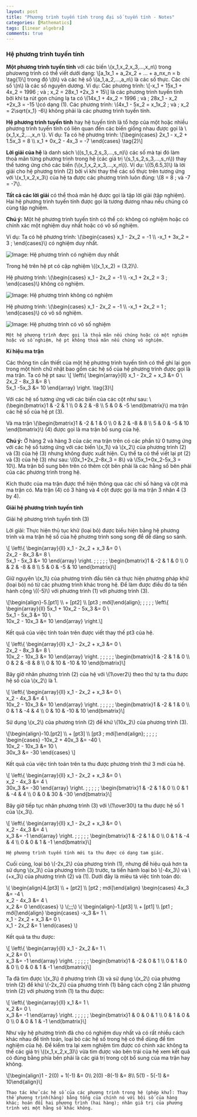 ```yaml
---
layout: post
title: "Phương trình tuyến tính trong đại số tuyến tính - Notes"
categories: [Mathematics]
tags: [linear algebra]
comments: true
---
```


### Hệ phương trình tuyến tính

**Một phương trình tuyến tính** với các biến \\(x_1,x_2,x_3,...,x_n\\) trong phưowng trình có thể viết dưới dạng:
\\[a_1x_1 + a_2x_2 + ... + a_nx_n = b \tag{1}\\]
trong đó \\(b\\) và các hệ số \\(a_1,a_2,...,a_n\\) là các số thực. Các chỉ số \\(n\\) là các số nguyên dương.
Ví dụ: Các phương trình:
\\[-x_1 + 15x_1 + 4x_2 = 1996 \; và \; x_2 = 28x_1 +2x_3 + 15\\]
là các phương trình tuyến tính bởi khi ta rút gọn chúng lạ ta có \\(14x_1 + 4x_2 = 1996 \; và \; 28x_1 - x_2 +2x_3 = -15 \\)có dạng (1).
Các phương trình: \\(4x_1 - 5x_2 = x_1x_2 \; và \; x_2 = 2\sqrt{x_1} -6\\) không phải là các phương trình tuyến tính.

**Hệ phương trình tuyến tính** hay hệ tuyến tính là tổ hợp của một hoặc nhiều phương trình tuyến tính có liên quan đến các biến giống nhau được gọi là \\(x_1,x_2,...,x_n \\).
Ví dụ: Ta có hệ phương trình: \\[\begin{cases} 2x_1 - x_2 + 1.5x_3 = 8 \\\ x_1 + 0x_2 - 4x_3 = -7 \end{cases} \tag{2}\\]

**Lời giải của hệ** là danh sách \\((s_1,s_2,s_3,...,s_n)\\) các số mà tại đó làm thoả mãn từng phương trình trong hệ (các giá trị \\(s_1,s_2,s_3,...,s_n\\)) thay thế tương ứng chó các biến (\\(x_1,x_2,x_3,...,x_n\\)). Ví dụ: \\((5,6.5,3)\\) là lời giải cho hệ phương trình (2) bởi vì khi thay thế các số thực trên tương ứng với \\(x_1,x_2,x_3\\) của hệ ta được các phương trình luôn đúng: \\(8 = 8 \; và -7 = -7\\).

**Tất cả các lời giải** có thể thoả mãn hệ được gọi là tập lời giải (tập nghiệm). Hai hệ phương trình tuyến tính được gọi là tương đương nhau nếu chúng có cùng tập nghiệm.

**Chú ý:** Một hệ phương trình tuyến tính có thể có: không có nghiệm hoặc có chính xác một nghiệm duy nhất hoặc có vô số nghiệm.

Ví dụ: Ta có hệ phương trình: \\(\begin{cases} x_1 - 2x_2 = -1 \\\ -x_1 + 3x_2 = 3 \; \end{cases}\\) có nghiệm duy nhất.

![Image: Hệ phương trình có nghiệm duy nhất](https://raw.githubusercontent.com/qndev/qndev.github.io/master/public/images/sysequation1.gif)

Trong hệ trên hệ pt có cặp nghiệm \\((x_1,x_2) = (3,2)\\).

Hệ phương trình: \\(\begin{cases} x_1 - 2x_2 = -1 \\\ -x_1 + 2x_2 = 3 \; \end{cases}\\) không có nghiệm.

![Image: Hệ phương trình không có nghiệm](https://raw.githubusercontent.com/qndev/qndev.github.io/master/public/images/sysequation2.gif)

Hệ phương trình: \\(\begin{cases} x_1 - 2x_2 = -1 \\\ -x_1 + 2x_2 = 1 \; \end{cases}\\) có vô số nghiệm.

![Image: Hệ phương trình có vô số nghiệm](https://raw.githubusercontent.com/qndev/qndev.github.io/master/public/images/sysequation3.gif)

`Một hệ phương trình được gọi là thoả mãn nếu chúng hoặc có một nghiệm hoặc vô số nghiệm, hệ pt không thoả mãn nếu chúng vô nghiệm.`

**Kí hiệu ma trận** 

Các thông tin cần thiết của một hệ phương trình tuyến tính có thể ghi lại gọn trong một hình chữ nhật bao gồm các hệ số của hệ phương trình được gọi là ma trận. Ta có hệ pt sau:
\\[
\left\\{
\begin{array}{ll}
x_1 - 2x_2 + x_3 &= 0 \\\
2x_2 - 8x_3 &= 8 \\\
5x_1 -5x_3 &= 10
\end{array}
\right.
\tag{3}\\]

Với các hệ số tương ứng với các biến của các cột như sau:
\\(\begin{bmatrix}1 & -2 & 1 \\\ 0 & 2 & -8 \\\ 5 & 0 & -5 \end{bmatrix}\\) ma trận các hệ số của hệ pt (3).

Và ma trận \\(\begin{bmatrix}1 & -2 & 1 & 0 \\\ 0 & 2 & -8 & 8 \\\ 5 & 0 & -5 & 10 \end{bmatrix}\\) (4) được gọi là ma trận bổ sung của hệ.

**Chú ý:** Ở hàng 2 và hàng 3 của các ma trận trên có các phần tử 0 tương ứng với các hệ số tương ứng với các biến \\(x_1\\) và \\(x_2\\) của phương trình (2) và (3) của hệ (3) nhưng không được xuất hiện. Cụ thể ta có thể viết lại pt (2) và (3) của hệ (3) như sau: \\(0x_1+2x_2-8x_3 = 8\\) và \\(5x_1+0x_2-5x_3 = 10\\). Ma trận bổ sung bên trên có thêm cột bên phải là các hằng số bên phải của các phương trình trong hệ.

Kích thước của ma trận được thể hiện thông qua các chỉ số hàng và cột mà ma trận có. Ma trận (4) có 3 hàng và 4 cột được gọi là ma trận 3 nhân 4 (3 by 4).

**Giải hệ phương trình tuyến tính**

Giải hệ phương trình tuyến tính (3)

Lời giải: Thực hiện thủ tục khử (loại bỏ) được biểu hiện bằng hệ phương trình và ma trận hệ số của hệ phương trình song song để dễ dàng so sánh.

\\[
\left\\{
\begin{array}{ll}
x_1 - 2x_2 + x_3 &= 0 \\\
2x_2 - 8x_3 &= 8 \\\
5x_1 - 5x_3 &= 10
\end{array}
\right. \; \; \; \; \;
\begin{bmatrix}1 & -2 & 1 & 0 \\\ 0 & 2 & -8 & 8 \\\ 5 & 0 & -5 & 10 \end{bmatrix}\\]

Giữ nguyên \\(x_1\\) của phương trình đầu tiên cà thực hiện phương pháp khử (loại bỏ) nó từ các phương trình khác trong hệ. Để làm được điều đó ta tiến hành cộng \\((-5)\\) với phương trình (1) với phương trình (3).

\\[\begin{align}-5.[pt1] \\\ + [pt2] \\\ [pt3 \; mới]\end{align}\; \; \; \; \;
\left\\{
\begin{array}{ll}
5x_1 + 10x_2 - 5x_3 &= 0 \\\
5x_1 - 5x_3 &= 10 \\\
10x_2 - 10x_3 &= 10
\end{array}
\right.\\]

Kết quả của việc tính toán trên được viết thay thế pt3 của hệ.

\\[
\left\\{
\begin{array}{ll}
x_1 - 2x_2 + x_3 &= 0 \\\
2x_2 - 8x_3 &= 8 \\\
10x_2 - 10x_3 &= 10
\end{array}
\right. \; \; \; \; \;
\begin{bmatrix}1 & -2 & 1 & 0 \\\ 0 & 2 & -8 & 8 \\\ 0 & 10 & -10 & 10 \end{bmatrix}\\]

Bây giờ nhân phương trình (2) của hệ với \\(1\over2\\) theo thứ tự ta thu được hệ số của \\(x_2\\) là 1.

\\[
\left\\{
\begin{array}{ll}
x_1 - 2x_2 + x_3 &= 0 \\\
x_2 - 4x_3 &= 4 \\\
10x_2 - 10x_3 &= 10
\end{array}
\right. \; \; \; \; \;
\begin{bmatrix}1 & -2 & 1 & 0 \\\ 0 & 1 & -4 & 4 \\\ 0 & 10 & -10 & 10 \end{bmatrix}\\]

Sử dụng \\(x_2\\) của phương trình (2) để khử \\(10x_2\\) của phương trình (3).

\\[\begin{align}-10.[pt2] \\\ + [pt3] \\\ [pt3 \; mới]\end{align}\; \; \; \; \;
\begin{cases}
-10x_2 + 40x_3 &= -40 \\\
10x_2 - 10x_3 &= 10 \\\
30x_3 &= -30
\end{cases}
\\]

Kết quả của việc tính toán trên ta thu được phương trình thứ 3 mới của hệ.

\\[
\left\\{
\begin{array}{ll}
x_1 - 2x_2 + x_3 &= 0 \\\
x_2 - 4x_3 &= 4 \\\
30x_3 &= -30
\end{array}
\right. \; \; \; \; \;
\begin{bmatrix}1 & -2 & 1 & 0 \\\ 0 & 1 & -4 & 4 \\\ 0 & 0 & 30 & -30 \end{bmatrix}\\]

Bây giờ tiếp tục nhân phương trình (3) với \\(1\over30\\) ta thu được hệ số 1 của \\(x_3\\).

\\[
\left\\{
\begin{array}{ll}
x_1 - 2x_2 + x_3 &= 0 \\\
x_2 - 4x_3 &= 4 \\\
x_3 &= -1
\end{array}
\right. \; \; \; \; \;
\begin{bmatrix}1 & -2 & 1 & 0 \\\ 0 & 1 & -4 & 4 \\\ 0 & 0 & 1 & -1 \end{bmatrix}\\]

`Hệ phương trình tuyến tính mới ta thu được có dạng tam giác.`

Cuối cùng, loại bỏ \\(-2x_2\\) của phương trình (1), nhưng để hiệu quả hơn ta sử dụng \\(x_3\\) của phương trình (3) trước, ta tiến hành loại bỏ \\(-4x_3\\)  và \\(+x_3\\) của phương trình (2) và (1). Dưới đây là miêu tả việc tính toán đó:

\\(
\begin{align}4.[pt3] \\\ + [pt2] \\\ [pt2 \; mới]\end{align}
\begin{cases}
4x_3 &= -4 \\\
x_2 - 4x_3 &= 4 \\\
x_2 &= 0
\end{cases}
\\)
\\(\;\;\;\\)
\\(
\begin{align}-1.[pt3] \\\ + [pt1] \\\ [pt1 \; mới]\end{align}
\begin{cases}
-x_3 &= 1 \\\
x_1 - 2x_2 + x_3 &= 0 \\\
x_1 - 2x_2 &= 1
\end{cases}
\\)

Kết quả ta thu được:

\\[
\left\\{
\begin{array}{ll}
x_1 - 2x_2 &= 1 \\\
x_2 &= 0 \\\
x_3 &= -1
\end{array}
\right. \; \; \; \; \;
\begin{bmatrix}1 & -2 & 0 & 1 \\\ 0 & 1 & 0 & 0 \\\ 0 & 0 & 1 & -1 \end{bmatrix}\\]

Ta đã tìm được \\(x_3\\) ở phương trình (3) và sử dụng \\(x_2\\) của phương trình (2) để khử \\(-2x_2\\) của phương trình (1) bằng cách cộng 2 lần phương trình (2) với phương trình (1) ta thu được:

\\[
\left\\{
\begin{array}{ll}
x_1 &= 1 \\\
x_2 &= 0 \\\
x_3 &= -1
\end{array}
\right. \; \; \; \; \;
\begin{bmatrix}1 & 0 & 0 & 1 \\\ 0 & 1 & 0 & 0 \\\ 0 & 0 & 1 & -1 \end{bmatrix}\\]

Như vậy hệ phương trình đã cho có nghiệm duy nhất và có rất nhiều cách khác nhau để tính toán, loại bỏ các hệ số trong hệ có thể dùng để tìm nghiệm của hệ. Để kiểm tra lại xem nghiệm tìm được có chính xác không ta thế các giá trị \\((x_1,x_2,x_3)\\) vừa tìm được vào bên trái của hệ xem kết quả có đúng bằng phía bên phải là các giá trị trong cột bổ sung của ma trận hay không.

\\[\begin{align}1 - 2(0) + 1(-1) &= 0\\\ 2(0) -8(-1) &=  8\\\ 5(1) - 5(-1) &= 10\end{align}\\]

`Thao tác khử các hệ số của các phương trình trong hệ (phép khử): Thay thế phương trình(hàng) bằng tổng của chính nó với bội số của hàng khác; hoán đổi hai phương trình (hai hàng); nhân giá trị của phương trình với một hằng số khác không.
`
